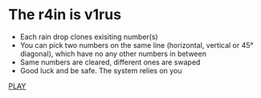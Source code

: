 # The r4in is v1rus

- Each rain drop clones exisiting number(s)
- You can pick two numbers on the same line (horizontal, vertical or 45° diagonal), which have no any other numbers in between
- Same numbers are cleared, different ones are swaped
- Good luck and be safe. The system relies on you

[PLAY](http://r4iny-v1rus.netlify.app)
